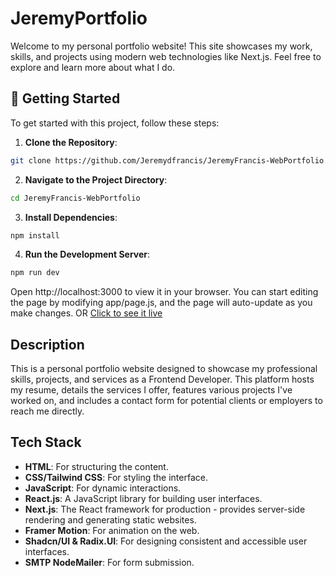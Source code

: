 # JeremyPortfolio

Welcome to my personal portfolio website! This site showcases my work, skills, and projects using modern web technologies like Next.js. Feel free to explore and learn more about what I do.

## 🚀 Getting Started

To get started with this project, follow these steps:

1. **Clone the Repository**:
```bash
git clone https://github.com/Jeremydfrancis/JeremyFrancis-WebPortfolio.git
```
   
2. **Navigate to the Project Directory**:
 ```bash
cd JeremyFrancis-WebPortfolio
```
3. **Install Dependencies**:
```bash
npm install
```
4. **Run the Development Server**:
```bash
npm run dev
```

Open http://localhost:3000 to view it in your browser. You can start editing the page by modifying app/page.js, and the page will auto-update as you make changes.
OR
[Click to see it live](https://jeremydfrancis.dev/)


## Description
This is a personal portfolio website designed to showcase my professional skills, projects, and services as a Frontend Developer. This platform hosts my resume, details the services I offer, features various projects I've worked on, and includes a contact form for potential clients or employers to reach me directly.

## Tech Stack
- **HTML**: For structuring the content.
- **CSS/Tailwind CSS**: For styling the interface.
- **JavaScript**: For dynamic interactions.
- **React.js**: A JavaScript library for building user interfaces.
- **Next.js**: The React framework for production - provides server-side rendering and generating static websites.
- **Framer Motion**: For animation on the web.
- **Shadcn/UI & Radix.UI**: For designing consistent and accessible user interfaces.
- **SMTP NodeMailer**: For form submission.

  

